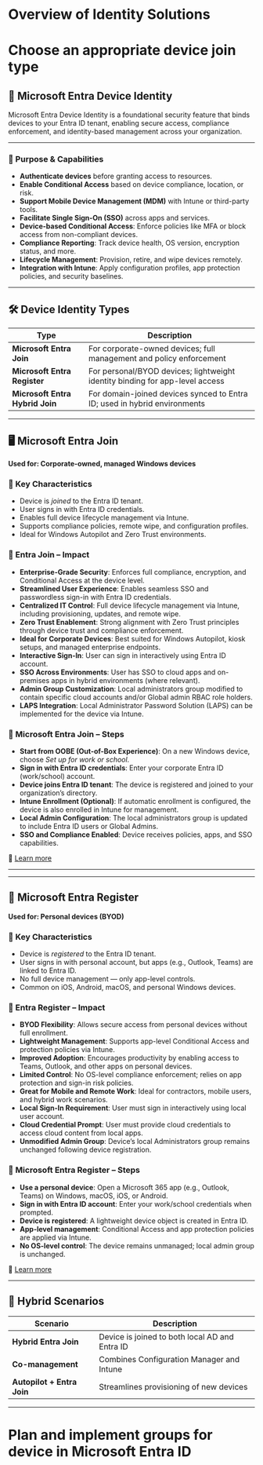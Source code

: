 # Overview of Identity Solutions

# Choose an appropriate device join type

## 🔐 Microsoft Entra Device Identity

Microsoft Entra Device Identity is a foundational security feature that binds devices to your Entra ID tenant, enabling secure access, compliance enforcement, and identity-based management across your organization.

---

### 🧩 Purpose & Capabilities

- **Authenticate devices** before granting access to resources.
- **Enable Conditional Access** based on device compliance, location, or risk.
- **Support Mobile Device Management (MDM)** with Intune or third-party tools.
- **Facilitate Single Sign-On (SSO)** across apps and services.
- **Device-based Conditional Access**: Enforce policies like MFA or block access from non-compliant devices.
- **Compliance Reporting**: Track device health, OS version, encryption status, and more.
- **Lifecycle Management**: Provision, retire, and wipe devices remotely.
- **Integration with Intune**: Apply configuration profiles, app protection policies, and security baselines.

---

## 🛠️ Device Identity Types

| Type                         | Description                                                                 |
|------------------------------|-----------------------------------------------------------------------------|
| **Microsoft Entra Join**     | For corporate-owned devices; full management and policy enforcement         |
| **Microsoft Entra Register** | For personal/BYOD devices; lightweight identity binding for app-level access|
| **Microsoft Entra Hybrid Join** | For domain-joined devices synced to Entra ID; used in hybrid environments   |

---

## 🖥️ Microsoft Entra Join

**Used for: Corporate-owned, managed Windows devices**

### 🔧 Key Characteristics
- Device is *joined* to the Entra ID tenant.
- User signs in with Entra ID credentials.
- Enables full device lifecycle management via Intune.
- Supports compliance policies, remote wipe, and configuration profiles.
- Ideal for Windows Autopilot and Zero Trust environments.

### 🔐 Entra Join – Impact

- **Enterprise-Grade Security**: Enforces full compliance, encryption, and Conditional Access at the device level.
- **Streamlined User Experience**: Enables seamless SSO and passwordless sign-in with Entra ID credentials.
- **Centralized IT Control**: Full device lifecycle management via Intune, including provisioning, updates, and remote wipe.
- **Zero Trust Enablement**: Strong alignment with Zero Trust principles through device trust and compliance enforcement.
- **Ideal for Corporate Devices**: Best suited for Windows Autopilot, kiosk setups, and managed enterprise endpoints.
- **Interactive Sign-In**: User can sign in interactively using Entra ID account.
- **SSO Across Environments**: User has SSO to cloud apps and on-premises apps in hybrid environments (where relevant).
- **Admin Group Customization**: Local administrators group modified to contain specific cloud accounts and/or Global admin RBAC role holders.
- **LAPS Integration**: Local Administrator Password Solution (LAPS) can be implemented for the device via Intune.

### 🔐 Microsoft Entra Join – Steps

- **Start from OOBE (Out-of-Box Experience)**: On a new Windows device, choose *Set up for work or school*.
- **Sign in with Entra ID credentials**: Enter your corporate Entra ID (work/school) account.
- **Device joins Entra ID tenant**: The device is registered and joined to your organization’s directory.
- **Intune Enrollment (Optional)**: If automatic enrollment is configured, the device is also enrolled in Intune for management.
- **Local Admin Configuration**: The local administrators group is updated to include Entra ID users or Global Admins.
- **SSO and Compliance Enabled**: Device receives policies, apps, and SSO capabilities.

🔗 [Learn more](https://learn.microsoft.com/en-us/entra/identity/devices/device-join-out-of-box)

---

---

## 📱 Microsoft Entra Register

**Used for: Personal devices (BYOD)**

### 🔧 Key Characteristics
- Device is *registered* to the Entra ID tenant.
- User signs in with personal account, but apps (e.g., Outlook, Teams) are linked to Entra ID.
- No full device management — only app-level controls.
- Common on iOS, Android, macOS, and personal Windows devices.

### 📱 Entra Register – Impact

- **BYOD Flexibility**: Allows secure access from personal devices without full enrollment.
- **Lightweight Management**: Supports app-level Conditional Access and protection policies via Intune.
- **Improved Adoption**: Encourages productivity by enabling access to Teams, Outlook, and other apps on personal devices.
- **Limited Control**: No OS-level compliance enforcement; relies on app protection and sign-in risk policies.
- **Great for Mobile and Remote Work**: Ideal for contractors, mobile users, and hybrid work scenarios.
- **Local Sign-In Requirement**: User must sign in interactively using local user account.
- **Cloud Credential Prompt**: User must provide cloud credentials to access cloud content from local apps.
- **Unmodified Admin Group**: Device’s local Administrators group remains unchanged following device registration.

### 📱 Microsoft Entra Register – Steps

- **Use a personal device**: Open a Microsoft 365 app (e.g., Outlook, Teams) on Windows, macOS, iOS, or Android.
- **Sign in with Entra ID account**: Enter your work/school credentials when prompted.
- **Device is registered**: A lightweight device object is created in Entra ID.
- **App-level management**: Conditional Access and app protection policies are applied via Intune.
- **No OS-level control**: The device remains unmanaged; local admin group is unchanged.

🔗 [Learn more](https://cloudinfra.net/how-to-join-a-windows-device-to-entra-id/)

---

## 🧩 Hybrid Scenarios

| Scenario                          | Description                                  |
|----------------------------------|----------------------------------------------|
| **Hybrid Entra Join**            | Device is joined to both local AD and Entra ID |
| **Co-management**                | Combines Configuration Manager and Intune    |
| **Autopilot + Entra Join**       | Streamlines provisioning of new devices      |

---



# Plan and implement groups for device in Microsoft Entra ID
